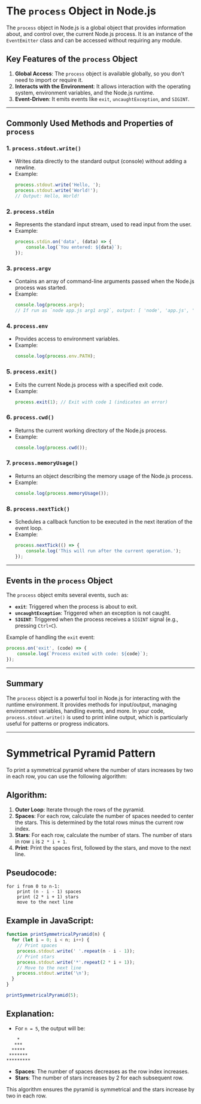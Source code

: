 # The `process` Object in Node.js

The `process` object in Node.js is a global object that provides information about, and control over, the current Node.js process. It is an instance of the `EventEmitter` class and can be accessed without requiring any module.

## Key Features of the `process` Object
1. **Global Access**: The `process` object is available globally, so you don't need to import or require it.
2. **Interacts with the Environment**: It allows interaction with the operating system, environment variables, and the Node.js runtime.
3. **Event-Driven**: It emits events like `exit`, `uncaughtException`, and `SIGINT`.

---

## Commonly Used Methods and Properties of `process`

### 1. `process.stdout.write()`
- Writes data directly to the standard output (console) without adding a newline.
- Example:
  ```javascript
  process.stdout.write('Hello, ');
  process.stdout.write('World!');
  // Output: Hello, World!
  ```

### 2. `process.stdin`
- Represents the standard input stream, used to read input from the user.
- Example:
  ```javascript
  process.stdin.on('data', (data) => {
      console.log(`You entered: ${data}`);
  });
  ```

### 3. `process.argv`
- Contains an array of command-line arguments passed when the Node.js process was started.
- Example:
  ```javascript
  console.log(process.argv);
  // If run as `node app.js arg1 arg2`, output: [ 'node', 'app.js', 'arg1', 'arg2' ]
  ```

### 4. `process.env`
- Provides access to environment variables.
- Example:
  ```javascript
  console.log(process.env.PATH);
  ```

### 5. `process.exit()`
- Exits the current Node.js process with a specified exit code.
- Example:
  ```javascript
  process.exit(1); // Exit with code 1 (indicates an error)
  ```

### 6. `process.cwd()`
- Returns the current working directory of the Node.js process.
- Example:
  ```javascript
  console.log(process.cwd());
  ```

### 7. `process.memoryUsage()`
- Returns an object describing the memory usage of the Node.js process.
- Example:
  ```javascript
  console.log(process.memoryUsage());
  ```

### 8. `process.nextTick()`
- Schedules a callback function to be executed in the next iteration of the event loop.
- Example:
  ```javascript
  process.nextTick(() => {
      console.log('This will run after the current operation.');
  });
  ```

---

## Events in the `process` Object
The `process` object emits several events, such as:
- **`exit`**: Triggered when the process is about to exit.
- **`uncaughtException`**: Triggered when an exception is not caught.
- **`SIGINT`**: Triggered when the process receives a `SIGINT` signal (e.g., pressing `Ctrl+C`).

Example of handling the `exit` event:
```javascript
process.on('exit', (code) => {
    console.log(`Process exited with code: ${code}`);
});
```

---

## Summary
The `process` object is a powerful tool in Node.js for interacting with the runtime environment. It provides methods for input/output, managing environment variables, handling events, and more. In your code, `process.stdout.write()` is used to print inline output, which is particularly useful for patterns or progress indicators.

---

# Symmetrical Pyramid Pattern

To print a symmetrical pyramid where the number of stars increases by two in each row, you can use the following algorithm:

## Algorithm:
1. **Outer Loop**: Iterate through the rows of the pyramid.
2. **Spaces**: For each row, calculate the number of spaces needed to center the stars. This is determined by the total rows minus the current row index.
3. **Stars**: For each row, calculate the number of stars. The number of stars in row `i` is `2 * i + 1`.
4. **Print**: Print the spaces first, followed by the stars, and move to the next line.

## Pseudocode:
```
for i from 0 to n-1:
    print (n - i - 1) spaces
    print (2 * i + 1) stars
    move to the next line
```

## Example in JavaScript:
```javascript
function printSymmetricalPyramid(n) {
  for (let i = 0; i < n; i++) {
    // Print spaces
    process.stdout.write(' '.repeat(n - i - 1));
    // Print stars
    process.stdout.write('*'.repeat(2 * i + 1));
    // Move to the next line
    process.stdout.write('\n');
  }
}

printSymmetricalPyramid(5);
```

## Explanation:
- For `n = 5`, the output will be:
```
    *
   ***
  *****
 *******
*********
```
- **Spaces**: The number of spaces decreases as the row index increases.
- **Stars**: The number of stars increases by 2 for each subsequent row.

This algorithm ensures the pyramid is symmetrical and the stars increase by two in each row.